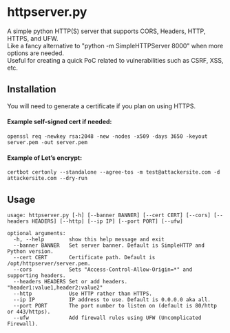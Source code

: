# httpserver.py
A simple python HTTP(S) server that supports CORS, Headers,  HTTP, HTTPS, and UFW.  
Like a fancy alternative to "python -m SimpleHTTPServer 8000" when more options are needed.  
Useful for creating a quick PoC related to vulnerabilities such as CSRF, XSS, etc.

## Installation
You will need to generate a certificate if you plan on using HTTPS.

#### Example self-signed cert if needed:
```
openssl req -newkey rsa:2048 -new -nodes -x509 -days 3650 -keyout server.pem -out server.pem
```
#### Example of Let’s encrypt:
```
certbot certonly --standalone --agree-tos -m test@attackersite.com -d attackersite.com --dry-run
```

## Usage
```
usage: httpserver.py [-h] [--banner BANNER] [--cert CERT] [--cors] [--headers HEADERS] [--http] [--ip IP] [--port PORT] [--ufw]

optional arguments:
  -h, --help        show this help message and exit
  --banner BANNER   Set server banner. Default is SimpleHTTP and Python version.
  --cert CERT       Certificate path. Default is /opt/httpserver/server.pem.
  --cors            Sets "Access-Control-Allow-Origin=*" and supporting headers.
  --headers HEADERS Set or add headers. "header1:value1,header2:value2"
  --http            Use HTTP rather than HTTPS.
  --ip IP           IP address to use. Default is 0.0.0.0 aka all.
  --port PORT       The port number to listen on (default is 80/http or 443/https).
  --ufw             Add firewall rules using UFW (Uncomplicated Firewall).
```
